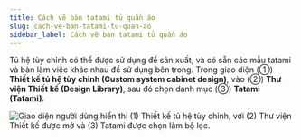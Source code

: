 ```yaml
---
title: Cách vẽ bàn tatami tủ quần áo
slug: cach-ve-ban-tatami-tu-quan-ao
sidebar_label: Cách vẽ bàn tatami tủ quần áo
---
```


Tủ hệ tùy chỉnh có thể được sử dụng để sản xuất, và có sẵn các mẫu tatami và bàn làm việc khác nhau để sử dụng bên trong. Trong giao diện (①) **Thiết kế tủ hệ tùy chỉnh (Custom system cabinet design)**, vào (②) **Thư viện Thiết kế (Design Library)**, sau đó chọn danh mục (③) **Tatami (Tatami)**.

![Giao diện người dùng hiển thị (1) Thiết kế tủ hệ tùy chỉnh, với (2) Thư viện Thiết kế được mở và (3) Tatami được chọn làm bộ lọc.](https://storage.googleapis.com/jegavn_kb/images/74422571-9155-4921-b93a-d7987be3e00a.png)